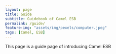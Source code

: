 ```yaml
---
layout: page
title: Guide
subtitle: Guidebook of Camel ESB
permalink: /guide/
feature-img: "assets/img/pexels/computer.jpeg"
tags: [Camel, ESB]
---
```


This page is a guide page of introducing Camel ESB 
